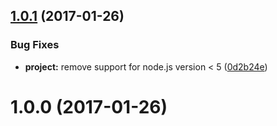 <a name="1.0.1"></a>
## [1.0.1](https://github.com/Fetten/woff2base64/compare/v1.0.0...v1.0.1) (2017-01-26)


### Bug Fixes

* **project:** remove support for node.js version < 5 ([0d2b24e](https://github.com/Fetten/woff2base64/commit/0d2b24e))



<a name="1.0.0"></a>
# 1.0.0 (2017-01-26)



